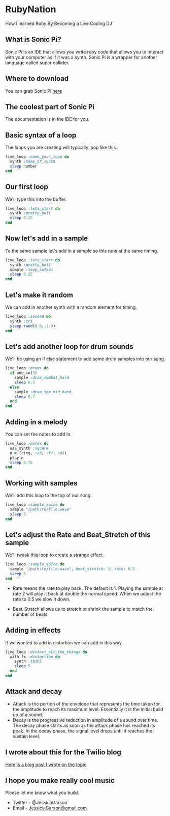 # RubyNation
How I learned Ruby By Becoming a Live Coding DJ

## What is Sonic Pi?
Sonic Pi is an IDE that allows you write ruby code that allows you to interact with your computer as if it was a synth. Sonic Pi is a wrapper for another language called super collider.

## Where to download
You can grab Sonic Pi [here](https://sonic-pi.net/)

## The coolest part of Sonic Pi
The documentation is in the IDE for you.

## Basic syntax of a loop
The loops you are creating will typically loop like this.

```ruby
live_loop :name_your_loop do
  synth :name_of_synth
  sleep number
end
```

## Our first loop
We'll type this into the buffer.

```ruby
live_loop :lets_start do
  synth :pretty_bell
  sleep 0.25
end
```

## Now let's add in a sample
To the same sample let's add in a sample so this runs at the same timing.
```ruby
live_loop :lets_start do
  synth :pretty_bell
  sample :loop_safari
  sleep 0.25
end
```

## Let's make it random
We can add in another synth with a random element for timing.

```ruby
live_loop :second do
  synth :tri
  sleep rand(0.0..1.0)
end
```

## Let's add another loop for drum sounds
We'll be using an if else statement to add some drum samples into our song.

```ruby
live_loop :drums do
  if one_in(5)
    sample :drum_cymbal_hard
    sleep 0.5
  else
    sample :drum_tom_mid_hard
    sleep 0.7
  end
end
```

## Adding in a melody
You can set the notes to add in.

```ruby
live_loop :notes do
  use_synth :square
  n = (ring, :a3, :f2, :d2)
  play n
  sleep 0.75
end
```

## Working with samples
We'll add this loop to the top of our song.

```ruby
live_loop :sample_voice do
  sample "/path/to/file.wave"
  sleep 5
end
```

## Let's adjust the Rate and Beat_Stretch of this sample

We'll tweak this loop to create a strange effect.
```ruby
live_loop :sample_voice do
  sample "/path/to/file.wave", beat_stretch: 3, rate: 0.5
  sleep 5
end
```
- Rate means the rate to play back. The default is 1. Playing the sample at rate 2 will play it back at double the normal speed. When we adjust the rate to 0.5 we slow it down.

- Beat_Stretch allows us to stretch or shrink the sample to match the number of beats

## Adding in effects
If we wanted to add in distortion we can add in this way.
```ruby
live_loop :distort_all_the_things do
  with_fx :distortion do
    synth :tb303
    sleep 5
  end
end
```

## Attack and decay
- Attack is the portion of the envelope that represents the time taken for the amplitude to reach its maximum level. Essentially it is the initial build up of a sound.
- Decay is the progressive reduction in amplitude of a sound over time. The decay phase starts as soon as the attack phase has reached its peak. In the decay phase, the signal level drops until it reaches the sustain level.

## I wrote about this for the Twilio blog
[Here is a blog post I wrote on the topic](https://www.twilio.com/blog/2018/05/generating-music-with-sonic-pi-and-ruby.html)

## I hope you make really cool music
Please let me know what you build.
- Twitter - @JessicaGarson
- Email - Jessica.Garson@gmail.com
